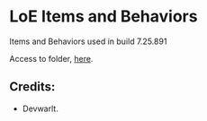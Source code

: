 # LoE Items and Behaviors
Items and Behaviors used in build 7.25.891

Access to folder, [here](https://drive.google.com/drive/folders/0B9pmoNsaxaKxUVVvVUFXclkta1U?usp=sharing).

## Credits:
- Devwarlt.
